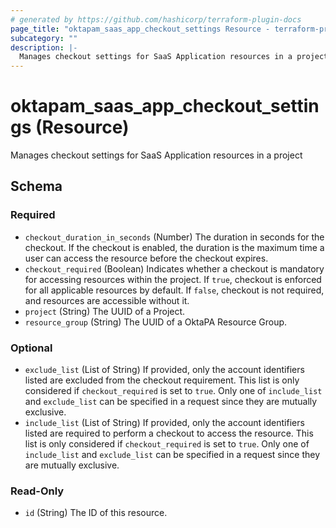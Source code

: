 ```yaml
---
# generated by https://github.com/hashicorp/terraform-plugin-docs
page_title: "oktapam_saas_app_checkout_settings Resource - terraform-provider-oktapam"
subcategory: ""
description: |-
  Manages checkout settings for SaaS Application resources in a project
---
```


# oktapam_saas_app_checkout_settings (Resource)

Manages checkout settings for SaaS Application resources in a project



<!-- schema generated by tfplugindocs -->
## Schema

### Required

- `checkout_duration_in_seconds` (Number) The duration in seconds for the checkout. If the checkout is enabled, the duration is the maximum time a user can access the resource before the checkout expires.
- `checkout_required` (Boolean) Indicates whether a checkout is mandatory for accessing resources within the project. If `true`, checkout is enforced for all applicable resources by default. If `false`, checkout is not required, and resources are accessible without it.
- `project` (String) The UUID of a Project.
- `resource_group` (String) The UUID of a OktaPA Resource Group.

### Optional

- `exclude_list` (List of String) If provided, only the account identifiers listed are excluded from the checkout requirement. This list is only considered if `checkout_required` is set to `true`. Only one of `include_list` and `exclude_list` can be specified in a request since they are mutually exclusive.
- `include_list` (List of String) If provided, only the account identifiers listed are required to perform a checkout to access the resource. This list is only considered if `checkout_required` is set to `true`. Only one of `include_list` and `exclude_list` can be specified in a request since they are mutually exclusive.

### Read-Only

- `id` (String) The ID of this resource.
